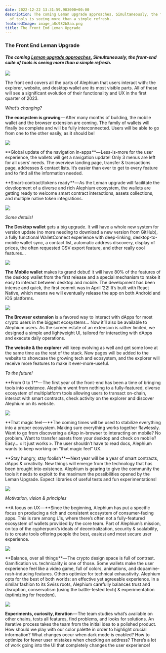```yaml
---
date: 2022-12-22 13:31:59.903000+00:00
description: The coming Leman upgrade approaches. Simultaneously, the front-end suite
  of tools is seeing more than a simple refresh.
featuredImage: image_a8c982b8aa.png
title: The Front End Leman Upgrade
---
```


### **The Front End Leman Upgrade**

#### _The coming_ <a href="https://medium.com/@alephium/announcing-the-leman-network-upgrade-c01a81e65f0e" class="markup--anchor markup--h4-anchor" data-href="https://medium.com/@alephium/announcing-the-leman-network-upgrade-c01a81e65f0e" target="_blank"><em>Leman upgrade approaches.</em></a> _Simultaneously, the front-end suite of tools is seeing more than a simple refresh._

![](image_a8c982b8aa.png)

The front end covers all the parts of Alephium that users interact with: the explorer, website, and desktop wallet are its most visible parts. All of these will see a significant evolution of their functionality and UX in the first quarter of 2023.

_What’s changing?_

**The ecosystem is growing** — After many months of building, the mobile wallet and the browser extension are coming. The family of wallets will finally be complete and will be fully interconnected. Users will be able to go from one to the other easily, as it should be!

![](image_e6a8e3e739.png)

**Global update of the navigation in-apps **— Less-is-more for the user experience, the wallets will get a navigation update! Only 3 menus are left for all users’ needs. The overview landing page, transfer & transactions page, addresses & contact lists. It’s easier than ever to get to every feature and to find all the information needed.

**Smart-contract/tokens ready **— As the Leman upgrade will facilitate the development of a diverse and rich Alephium ecosystem, the wallets are getting ready to welcome smart contract interactions, assets collections, and multiple native token integrations.

![](image_639ca9b3bd.png)

_Some details!_

**The Desktop wallet** gets a big upgrade. It will have a whole new system for version update (no more needing to download a new version from GitHub), a fully functional WalletConnect experience with deep-linking, desktop-to-mobile wallet sync, a contact list, automatic address discovery, display of prices, the often requested CSV export feature, and other really cool features…

![](image_7487063caf.jpg)

**The** **Mobile wallet** makes its grand debut! It will have 80% of the features of the desktop wallet from the first release and a special mechanism to make it easy to interact between desktop and mobile. The development has been intense and quick, the first commit was in April ’22! It’s built with React Native, which means we will eventually release the app on both Android and iOS platforms.

![](image_295c0c39b0.jpg)

**The Browser extension** is a favored way to interact with dApps for most crypto users in the biggest ecosystems… Now it’ll also be available to Alephium users. As the screen estate of an extension is rather limited, we designed a simple and lightweight UI, tailored for interacting with dApps and execute daily operations.

**The website & the explorer** will keep evolving as well and get some love at the same time as the rest of the stack. New pages will be added to the website to showcase the growing tech and ecosystem, and the explorer will receive more features to make it ever-more-useful.

_To the future!_

**From 0 to 1 **— The first year of the front-end has been a time of bringing tools into existence. Alephium went from nothing to a fully-featured, diverse ecosystem of multiplatform tools allowing users to transact on-chain, interact with smart contracts, check activity on the explorer and discover Alephium on its website.

![](image_f8ac90c90b.png)

**That magic feel — **The coming times will be used to stabilize everything into a proper ecosystem. Making sure everything works together flawlessly. Want to go from discovering a dApp in-browser to interacting on mobile? No problem. Want to transfer assets from your desktop and check on mobile? Easy… « It just works ». The user shouldn’t have to read docs, Alephium wants to keep working on “that magic feel” UX.

**Stay hungry, stay foolish **— Next year will be a year of smart contracts, dApps & creativity. New things will emerge from the technology that has been brought into existence. Alephium is gearing to give the community the tools it needs to exploit to the maximum the possibilities opened by the Leman Upgrade. Expect libraries of useful tests and fun experimentations!

![](image_00e6516351.png)

_Motivation, vision & principles_

**A focus on UX — **Since the beginning, Alephium has put a specific focus on producing a rich and consistent ecosystem of consumer-facing apps. This is rare among L1s, where there’s often not a fully-featured ecosystem of wallets provided by the core team. Part of Alephium’s mission, on top of the cypherpunk’s ideals of decentralization, security & scalability, is to create tools offering people the best, easiest and most secure user experience.

![](image_1f4ea78349.png)

**Balance, over all things **— The crypto design space is full of contrast. Gamification vs. technicality is one of those. Some wallets make the user experience feel like a video game, full of colors, animations, and dopamine-rush-inducing features. Others optimize for technical exhaustivity. Alephium opts for the best of both worlds: an effective yet agreeable experience. In a similar fashion to its Swiss roots, Alephium carefully balances trust and disruption, conservatism (using the battle-tested tech) & experimentation (optimizing for freedom).

![](image_02379305b7.png)

**Experiments, curiosity, iteration** — The team studies what’s available on other chains, tests all features, find problems, and looks for solutions. An iterative process takes the team from the initial idea to a polished product. How should we play with our color palette in order to highlight crucial information? What changes occur when dark mode is enabled? How to optimize for fewer user mistakes when checking an address? There’s a lot of work going into the UI that completely changes the user experience!
